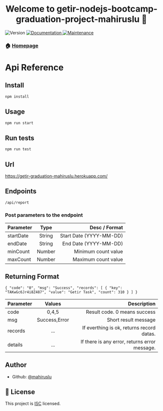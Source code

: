 <h1 align="center">Welcome to getir-nodejs-bootcamp-graduation-project-mahiruslu 👋</h1>
<p>
  <img alt="Version" src="https://img.shields.io/badge/version-1.0.0-blue.svg?cacheSeconds=2592000" />
  <a href="https://github.com/getir-nodejs-bootcamp/getir-nodejs-bootcamp-graduation-project-mahiruslu#readme" target="_blank">
    <img alt="Documentation" src="https://img.shields.io/badge/documentation-yes-brightgreen.svg" />
  </a>
  <a href="https://github.com/getir-nodejs-bootcamp/getir-nodejs-bootcamp-graduation-project-mahiruslu/graphs/commit-activity" target="_blank">
    <img alt="Maintenance" src="https://img.shields.io/badge/Maintained%3F-yes-green.svg" />
  </a>
</p>

### 🏠 [Homepage](https://github.com/getir-nodejs-bootcamp/getir-nodejs-bootcamp-graduation-project-mahiruslu#readme)

# Api Reference

## Install

```sh
npm install
```

## Usage

```sh
npm run start
```

## Run tests

```sh
npm run test
```

## Url
https://getir-graduation-mahiruslu.herokuapp.com/

## Endpoints

```sh
/api/report
```

### Post parameters to the endpoint

| Parameter  | Type  | Desc / Format |
| :------------ |:---------------:| -----:|
| startDate      | String | Start Date (YYYY-MM-DD) |
| endDate      | String        |  End Date (YYYY-MM-DD) |
| minCount | Number        |    Minimum count value |
| maxCount | Number        |    Maximum count value |

## Returning Format
`{
    "code": "0",
    "msg": "Success",
    "records": [
        {
            "key": "TAKwGc6Jr4i8Z487",
            "value": "Getir Task",
            "count": 310
        }
    ]
}`

| Parameter | Values |  Description |
| :------------ |:---------------:| -----:|
| code      | 0,4,5  | Result code. 0 means success |
| msg      | Success,Error    | Short result message |
| records | ...  | If everthing is ok, returns record datas. |
| details | ...  | If there is any error, returns error message. |

## Author

* Github: [@mahiruslu](https://github.com/mahiruslu)


## 📝 License

This project is [ISC](https://github.com/getir-nodejs-bootcamp/getir-nodejs-bootcamp-graduation-project-mahiruslu/blob/master/LICENSE) licensed.
